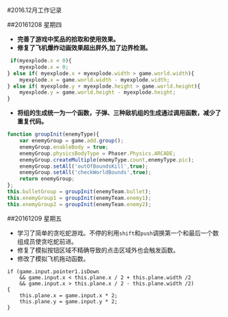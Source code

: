 #2016.12月工作记录

##20161208 星期四

- **完善了游戏中奖品的拾取和使用效果。**
- **修复了飞机爆炸动画效果超出屏外,加了边界检测。**
```javascript
 if(myexplode.x < 0){
    myexplode.x = 0;
} else if( myexplode.x + myexplode.width > game.world.width){
    myexplode.x = game.world.width - myexplode.width;
} else if( myexplode.y + myexplode.height > game.world.height){
    myexplode.y = game.world.height - myexplode.height;
}
```
- **将组的生成统一为一个函数，子弹、三种敌机组的生成通过调用函数，减少了重复代码。**
```javascript
function groupInit(enemyType){
    var enemyGroup = game.add.group();
    enemyGroup.enableBody = true;
    enemyGroup.physicsBodyType = Phaser.Physics.ARCADE;
    enemyGroup.createMultiple(enemyType.count,enemyType.pic);
    enemyGroup.setAll('outOfBoundsKill',true);
    enemyGroup.setAll('checkWorldBounds',true);
    return enemyGroup;
};
this.bulletGroup = groupInit(enemyTeam.bullet);
this.enemyGroup1 = groupInit(enemyTeam.enemy1);
this.enemyGroup2 = groupInit(enemyTeam.enemy2);                    
```

##20161209 星期五
* 学习了简单的贪吃蛇游戏。不停的利用`shift`和`push`调换第一个和最后一个数组成员使贪吃蛇前进。
* 修复了模拟按钮区域不精确导致的点击区域外也会触发函数。
* 修改了模拟飞机拖动函数。
```
if (game.input.pointer1.isDown
    && game.input.x < this.plane.x / 2 + this.plane.width /2
    && game.input.x > this.plane.x / 2 - this.plane.width /2)
{
    this.plane.x = game.input.x * 2;
    this.plane.y = game.input.y * 2;
}
```
